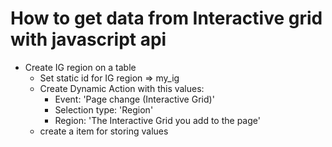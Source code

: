  # How to get data from Interactive grid with javascript api
 + Create IG region on a table
   + Set static id for IG region => my_ig
   + Create Dynamic Action with this values:
     + Event: 'Page change (Interactive Grid)'
     + Selection type: 'Region' 
     + Region: 'The Interactive Grid you add to the page'
   + create a item for storing values
